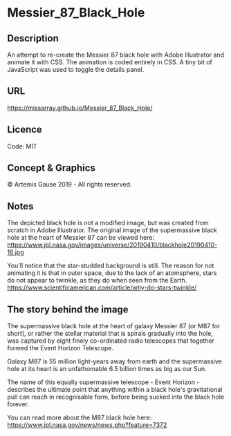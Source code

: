 # Messier_87_Black_Hole

## Description
An attempt to re-create the Messier 87 black hole with Adobe Illustrator and animate it with CSS. The animation is coded entirely in CSS. A tiny bit of JavaScript was used to toggle the details panel. 

## URL
https://missarray.github.io/Messier_87_Black_Hole/

## Licence
Code: MIT

## Concept & Graphics
&copy; Artemis Gause 2019 - All rights reserved.

## Notes
The depicted black hole is not a modified image, but was created from scratch in Adobe Illustrator. The original image of the supermassive black hole at the heart of Messier 87 can be viewed here: 
https://www.jpl.nasa.gov/images/universe/20190410/blackhole20190410-16.jpg

You'll notice that the star-studded background is still. The reason for not animating it is that in outer space, due to the lack of an atomsphere, stars do not appear to twinkle, as they do when seen from the Earth.
https://www.scientificamerican.com/article/why-do-stars-twinkle/

## The story behind the image
The supermassive black hole at the heart of galaxy Messier 87 (or M87 for short), or rather the stellar material that is spirals gradually into the hole, was captured by eight finely co-ordinated radio telescopes that together formed the Event Horizon Telescope. 

Galaxy M87 is 55 million light-years away from earth and the supermassive hole at its heart is an unfathomable 6.5 billion times as big as our Sun.

The name of this equally supermassive telescope - Event Horizon - describes the ultimate point that anything within a black hole's gravitational pull can reach in recognisable form, before being sucked into the black hole forever.

You can read more about the M87 black hole here:
https://www.jpl.nasa.gov/news/news.php?feature=7372